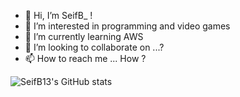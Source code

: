 - 👋 Hi, I’m SeifB_ !
- 👀 I’m interested in programming and video games
- 🌱 I’m currently learning AWS
- 💞️ I’m looking to collaborate on ...?
- 📫 How to reach me ... How ?

<!---
SeifB13/SeifB13 is a ✨ special ✨ repository because its `README.md` (this file) appears on your GitHub profile.
You can click the Preview link to take a look at your changes.
--->

![SeifB13's GitHub stats](https://github-readme-stats-perso-git-master-seifb-s-projects.vercel.app/api?username=SeifB13&show_icons=true&theme=algolia)
